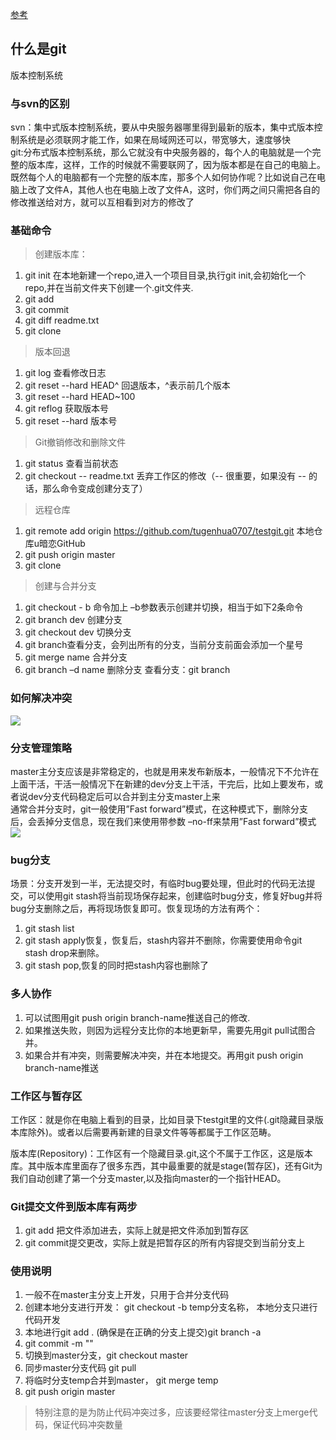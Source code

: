 [参考](https://blog.csdn.net/free_wind22/article/details/50967723)
## 什么是git
版本控制系统
### 与svn的区别
svn：集中式版本控制系统，要从中央服务器哪里得到最新的版本，集中式版本控制系统是必须联网才能工作，如果在局域网还可以，带宽够大，速度够快  
git:分布式版本控制系统，那么它就没有中央服务器的，每个人的电脑就是一个完整的版本库，这样，工作的时候就不需要联网了，因为版本都是在自己的电脑上。既然每个人的电脑都有一个完整的版本库，那多个人如何协作呢？比如说自己在电脑上改了文件A，其他人也在电脑上改了文件A，这时，你们两之间只需把各自的修改推送给对方，就可以互相看到对方的修改了

### 基础命令
>创建版本库： 
1. git init  在本地新建一个repo,进入一个项目目录,执行git init,会初始化一个repo,并在当前文件夹下创建一个.git文件夹. 
2. git add 
3. git commit  
4. git diff readme.txt 
2. git clone  
 
> 版本回退
1. git log 查看修改日志
2. git reset  --hard HEAD^ 回退版本，^表示前几个版本
3. git reset  --hard HEAD~100
4. git reflog 获取版本号
5. git reset  --hard   版本号

>Git撤销修改和删除文件
1. git status  查看当前状态
2. git checkout  --  readme.txt  丢弃工作区的修改（-- 很重要，如果没有 -- 的话，那么命令变成创建分支了）  

> 远程仓库
1. git remote add origin https://github.com/tugenhua0707/testgit.git  本地仓库u暗恋GitHub
2. git push origin master
3. git clone

> 创建与合并分支
1. git checkout - b 命令加上 –b参数表示创建并切换，相当于如下2条命令
2. git branch dev  创建分支
3. git checkout dev  切换分支
4. git branch查看分支，会列出所有的分支，当前分支前面会添加一个星号
5. git merge name  合并分支
6. git branch –d name 删除分支
查看分支：git branch

### 如何解决冲突
![](http://p6m5e5j2t.bkt.clouddn.com/18-4-5/24399765.jpg)

### 分支管理策略
master主分支应该是非常稳定的，也就是用来发布新版本，一般情况下不允许在上面干活，干活一般情况下在新建的dev分支上干活，干完后，比如上要发布，或者说dev分支代码稳定后可以合并到主分支master上来  
通常合并分支时，git一般使用”Fast forward”模式，在这种模式下，删除分支后，会丢掉分支信息，现在我们来使用带参数 –no-ff来禁用”Fast forward”模式
![](http://p6m5e5j2t.bkt.clouddn.com/18-4-5/78718507.jpg)

### bug分支
场景：分支开发到一半，无法提交时，有临时bug要处理，但此时的代码无法提交，可以使用git stash将当前现场保存起来，创建临时bug分支，修复好bug并将bug分支删除之后，再将现场恢复即可。恢复现场的方法有两个：
1. git stash list
2. git stash apply恢复，恢复后，stash内容并不删除，你需要使用命令git stash drop来删除。
3. git stash pop,恢复的同时把stash内容也删除了

### 多人协作
1. 可以试图用git push origin branch-name推送自己的修改.
2. 如果推送失败，则因为远程分支比你的本地更新早，需要先用git pull试图合并。
3. 如果合并有冲突，则需要解决冲突，并在本地提交。再用git push origin branch-name推送

### 工作区与暂存区
工作区：就是你在电脑上看到的目录，比如目录下testgit里的文件(.git隐藏目录版本库除外)。或者以后需要再新建的目录文件等等都属于工作区范畴。

版本库(Repository)：工作区有一个隐藏目录.git,这个不属于工作区，这是版本库。其中版本库里面存了很多东西，其中最重要的就是stage(暂存区)，还有Git为我们自动创建了第一个分支master,以及指向master的一个指针HEAD。

### Git提交文件到版本库有两步
1. git add 把文件添加进去，实际上就是把文件添加到暂存区  
2. git commit提交更改，实际上就是把暂存区的所有内容提交到当前分支上


### 使用说明
1. 一般不在master主分支上开发，只用于合并分支代码
2. 创建本地分支进行开发： git checkout -b temp分支名称， 本地分支只进行代码开发 
3. 本地进行git add  . (确保是在正确的分支上提交)git branch -a
4. git commit -m ""
5. 切换到master分支，git checkout master
6. 同步master分支代码   git pull
7. 将临时分支temp合并到master， git merge temp
8. git push origin master
>特别注意的是为防止代码冲突过多，应该要经常往master分支上merge代码，保证代码冲突数量
